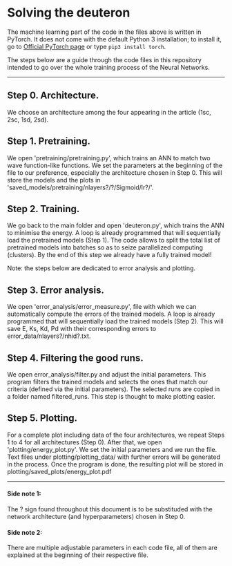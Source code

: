 # Solving the deuteron
The machine learning part of the code in the files above is written in PyTorch. It does not come with the default Python 3 installation; to install it, go to [Official PyTorch page](https://pytorch.org/get-started/locally/) or type `pip3 install torch`.

The steps below are a guide through the code files in this repository intended to go over the whole training process of the Neural Networks.

-------------------------------------------------------------------------------------------------------------------------------------------------------------------------

## Step 0. Architecture.
We choose an architecture among the four appearing in the article (1sc, 2sc, 1sd, 2sd). 

## Step 1. Pretraining.
We open 'pretraining/pretraining.py', which trains an ANN to match two wave function-like functions. We set the parameters at the beginning of the file to our preference, especially the architecture chosen in Step 0. This will store the models and the plots in 'saved_models/pretraining/nlayers?/?/Sigmoid/lr?/'. 

## Step 2. Training.
We go back to the main folder and open 'deuteron.py', which trains the ANN to minimise the energy. A loop is already programmed that will sequentially load the pretrained models (Step 1). The code allows to split the total list of pretrained models into batches so as to seize parallelized computing (clusters). By the end of this step we already have a fully trained model!

Note: the steps below are dedicated to error analysis and plotting.

## Step 3. Error analysis.
We open 'error_analysis/error_measure.py', file with which we can automatically compute the errors of the trained models. A loop is already programmed that will sequentially load the trained models (Step 2). This will save E, Ks, Kd, Pd with their corresponding errors to error_data/nlayers?/nhid?.txt. 

## Step 4. Filtering the good runs.
We open error_analysis/filter.py and adjust the initial parameters. This program filters the trained models and selects the ones that match our criteria (defined via the initial parameters). The selected runs are copied in a folder named filtered_runs. This step is thought to make plotting easier.

## Step 5. Plotting.
For a complete plot including data of the four architectures, we repeat Steps 1 to 4 for all architectures (Step 0). After that, we open 'plotting/energy_plot.py'. We set the initial parameters and we run the file. Text files under plotting/plotting_data/ with further errors will be generated in the process. Once the program is done, the resulting plot will be stored in plotting/saved_plots/energy_plot.pdf

-------------------------------------------------------------------------------------------------------------------------------------------------------------------------

#### Side note 1: 
The ? sign found throughout this document is to be substituded with the network architecture (and hyperparameters) chosen in Step 0.

#### Side note 2: 
There are multiple adjustable parameters in each code file, all of them are explained at the beginning of their respective file.


